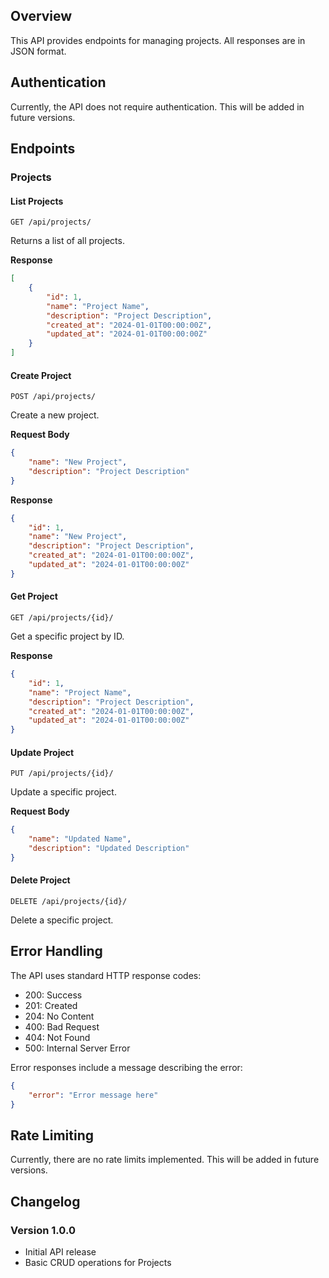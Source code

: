 
## Overview

This API provides endpoints for managing projects. All responses are in JSON format.

## Authentication

Currently, the API does not require authentication. This will be added in future versions.

## Endpoints

### Projects

#### List Projects

```
GET /api/projects/
```

Returns a list of all projects.

**Response**
```json
[
    {
        "id": 1,
        "name": "Project Name",
        "description": "Project Description",
        "created_at": "2024-01-01T00:00:00Z",
        "updated_at": "2024-01-01T00:00:00Z"
    }
]
```

#### Create Project

```
POST /api/projects/
```

Create a new project.

**Request Body**
```json
{
    "name": "New Project",
    "description": "Project Description"
}
```

**Response**
```json
{
    "id": 1,
    "name": "New Project",
    "description": "Project Description",
    "created_at": "2024-01-01T00:00:00Z",
    "updated_at": "2024-01-01T00:00:00Z"
}
```

#### Get Project

```
GET /api/projects/{id}/
```

Get a specific project by ID.

**Response**
```json
{
    "id": 1,
    "name": "Project Name",
    "description": "Project Description",
    "created_at": "2024-01-01T00:00:00Z",
    "updated_at": "2024-01-01T00:00:00Z"
}
```

#### Update Project

```
PUT /api/projects/{id}/
```

Update a specific project.

**Request Body**
```json
{
    "name": "Updated Name",
    "description": "Updated Description"
}
```

#### Delete Project

```
DELETE /api/projects/{id}/
```

Delete a specific project.

## Error Handling

The API uses standard HTTP response codes:

- 200: Success
- 201: Created
- 204: No Content
- 400: Bad Request
- 404: Not Found
- 500: Internal Server Error

Error responses include a message describing the error:

```json
{
    "error": "Error message here"
}
```

## Rate Limiting

Currently, there are no rate limits implemented. This will be added in future versions.

## Changelog

### Version 1.0.0
- Initial API release
- Basic CRUD operations for Projects